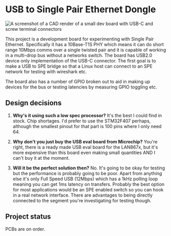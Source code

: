 # USB to Single Pair Ethernet Dongle

![A screenshot of a CAD render of a small dev board with USB-C and screw terminal connectors](spe_dongle.png)

This project is a development board for experimenting with Single Pair Ethernet.
Specifically it has a 10Base-T1S PHY which means it can do short range 10Mbps
comms over a single twisted pair and it is capable of working in a multi-drop
bus without a networks switch.  The board has USB2.0 device only implementation
of the USB-C connector.  The first goal is to make a USB to SPE bridge so that
a Linux host can connect to an SPE network for testing with wireshark etc.

The board also has a number of GPIO broken out to aid in making up devices for
the bus or testing latencies by measuring GPIO toggling etc.

## Design decisions

1. **Why's it using such a low spec processor?**
It's the best I could find in stock.  Chip shortages.  I'd prefer to use
the STM32F407 perhaps, although the smallest pinout for that part is 100 pins
where I only need 64.

2. **Why don't you just buy the USB eval board from Microchip?**
You're right, there is a ready made USB eval board for the LAN867x, but it's
more expensive than this board even making small quantities AND I can't buy it
at the moment.

3. **Will it be the perfect solution then?**
No.  It's going to be okay for testing but the performance is probably going
to be poor.  Apart from anything else it's only Full Speed USB (12Mbps) which
has a 1kHz polling loop meaning you can get 1ms latency on transfers.  Probably
the best option for most applications would be an SPE enabled switch so you can
hook in a real network interface.  There are advantages to being directly connected
to the segment you're investigating for testing though.

## Project status

PCBs are on order.
